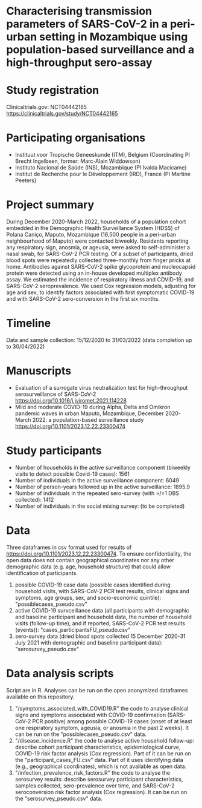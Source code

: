 # Characterising transmission parameters of SARS-CoV-2 in a peri-urban setting in Mozambique using population-based surveillance and a high-throughput sero-assay

# Study registration 
Clinicaltrials.gov: NCT04442165 https://clinicaltrials.gov/study/NCT04442165

# Participating organisations
- Instituut voor Tropische Geneeskunde (ITM), Belgium (Coordinating PI Brecht Ingelbeen, former: Marc-Alain Widdowson)
- Instituto Nacional de Saúde (INS), Mozambique (PI Ivalda Macicame)
- Institut de Recherche pour le Développement (IRD), France (PI Martine Peeters)

# Project summary
During December 2020-March 2022, households of a population cohort embedded in the Demographic Health Surveillance System (HDSS) of Polana Caniço, Maputo, Mozambique (16,500 people in a peri-urban neighbourhood of Maputo) were contacted biweekly. Residents reporting any respiratory sign, anosmia, or ageusia, were asked to self-administer a nasal swab, for SARS-CoV-2 PCR testing. Of a subset of participants, dried blood spots were repeatedly collected three-monthly from finger pricks at home. Antibodies against SARS-CoV-2 spike glycoprotein and nucleocapsid protein were detected using an in-house developed multiplex antibody assay. We estimated the incidence of respiratory illness and COVID-19, and SARS-CoV-2 seroprevalence. We used Cox regression models, adjusting for age and sex, to identify factors associated with first symptomatic COVID-19 and with SARS-CoV-2 sero-conversion in the first six months.

# Timeline
Data and sample collection: 15/12/2020 to 31/03/2022 (data completion up to 30/04/2022)

# Manuscripts
- Evaluation of a surrogate virus neutralization test for high-throughput serosurveillance of SARS-CoV-2 https://doi.org/10.1016/j.jviromet.2021.114228
- Mild and moderate COVID-19 during Alpha, Delta and Omikron pandemic waves in urban Maputo, Mozambique, December 2020-March 2022: a population-based surveillance study https://doi.org/10.1101/2023.12.22.23300474

# Study participants
- Number of households in the active surveillance component (biweekly visits to detect possible Covid-19 cases): 1561 
- Number of individuals in the active surveillance component: 6049
- Number of person-years followed up in the active surveillance: 1895.9 
- Number of individuals in the repeated sero-survey (with >/=1 DBS collected): 1412
- Number of individuals in the social mixing survey: (to be completed)

# Data 
Three dataframes in csv format used for results of https://doi.org/10.1101/2023.12.22.23300474. To ensure confidentiality, the open data does not contain geographical coordinates nor any other demographic data (e.g. age, household structure) that could allow identification of participants.
1. possible COVID-19 case data (possible cases identified during household visits, with SARS-CoV-2 PCR test results, clinical signs and symptoms, age groups, sex, and socio-economic quintile): "possiblecases_pseudo.csv"
2. active COVID-19 survceillance data (all participants with demographic and baseline participant and household data, the number of household visits (follow-up time), and if reported, SARS-CoV-2 PCR test results (events)): "cases_participantsFU_pseudo.csv"
3. sero-survey data (dried blood spots collected 15 December 2020-31 July 2021 with demographic and baseline participant data): "serosurvey_pseudo.csv"

# Data analysis scripts
Script are in R. Analyses can be run on the open anonymized dataframes available on this repository.
1. "/symptoms_associated_with_COVID19.R" the code to analyse clinical signs and symptoms associated with COVID-19 confirmation (SARS-CoV-2 PCR positive) among possible COVID-19 cases (onset of at least one respiratory symptom, ageusia, or anosmia in the past 2 weeks). It can be run on the "possiblecases_pseudo.csv" data.
2. "/disease_incidence.R" the code to analyse active household follow-up: describe cohort participant characteristics, epidemiological curve, COVID-19 risk factor analysis (Cox regression). Part of it can be run on the "participant_cases_FU.csv" data. Part of it uses identifying data (e.g., geographical coordinates), which is not available as open data.
3. "/infection_prevalence_risk_factors.R" the code to analyse the serosurvey results: describe serosurvey participant characteristics, samples collected, sero-prevalence over time, and SARS-CoV-2 seroconversion risk factor analysis (Cox regression). It can be run on the "serosurvey_pseudo.csv" data.

